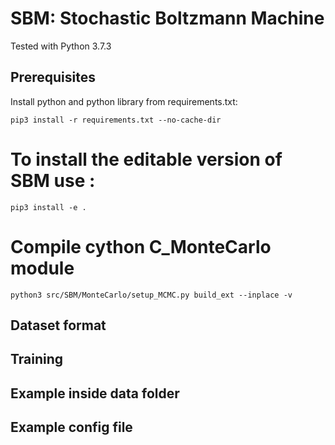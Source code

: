 # SBM: Stochastic Boltzmann Machine
Tested with Python 3.7.3

<!-- ## Scientific publications
If you intend to publish a paper that utilizes any portion of this code, please don't hesitate to get in touch with me. I would be delighted to engage in a discussion regarding your work and its connection to this project. Your contributions and insights are greatly valued. -->

## Prerequisites

Install python and python library from requirements.txt: 
```
pip3 install -r requirements.txt --no-cache-dir
```

# To install the editable version of SBM use :
```
pip3 install -e .
```

# Compile cython C_MonteCarlo module

```
python3 src/SBM/MonteCarlo/setup_MCMC.py build_ext --inplace -v
```

## Dataset format


## Training

## Example inside data folder

## Example config file
